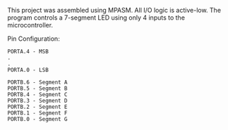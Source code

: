 ﻿This project was assembled using MPASM. All I/O logic is active-low.
The program controls a 7-segment LED using only 4 inputs to the microcontroller.

Pin Configuration:

	PORTA.4 - MSB
	.
	.
	PORTA.0 - LSB

	PORTB.6 - Segment A
	PORTB.5 - Segment B
	PORTB.4 - Segment C
	PORTB.3 - Segment D
	PORTB.2 - Segment E
	PORTB.1 - Segment F
	PORTB.0 - Segment G
 
